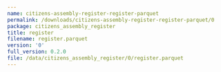 ```yaml
---
name: citizens-assembly-register-register-parquet
permalink: /downloads/citizens-assembly-register-register-parquet/0
package: citizens_assembly_register
title: register
filename: register.parquet
version: '0'
full_version: 0.2.0
file: /data/citizens_assembly_register/0/register.parquet
---
```

